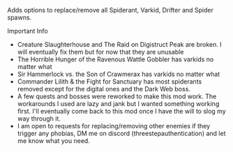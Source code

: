 Adds options to replace/remove all Spiderant, Varkid, Drifter and Spider spawns. 

Important Info

- Creature Slaughterhouse and The Raid on Digistruct Peak are broken. I will eventually fix them but for now that they are unusable
- The Horrible Hunger of the Ravenous Wattle Gobbler has varkids no matter what
- Sir Hammerlock vs. the Son of Crawmerax has varkids no matter what
- Commander Lilith & the Fight for Sanctuary has most spiderants removed except for the digital ones and the Dark Web boss.
- A few quests and bosses were reworked to make this mod work. The workarounds I used are lazy and jank but I wanted something working first. I'll eventually come back to this mod once I have the will to slog my way through it.
- I am open to requests for replacing/removing other enemies if they trigger any phobias, DM me on discord (threestepauthentication) and let me know what you need.
